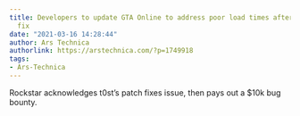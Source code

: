 ```yaml
---
title: Developers to update GTA Online to address poor load times after community
  fix
date: "2021-03-16 14:28:44"
author: Ars Technica
authorlink: https://arstechnica.com/?p=1749918
tags:
- Ars-Technica
---
```

Rockstar acknowledges t0st’s patch fixes issue, then pays out a $10k bug bounty.